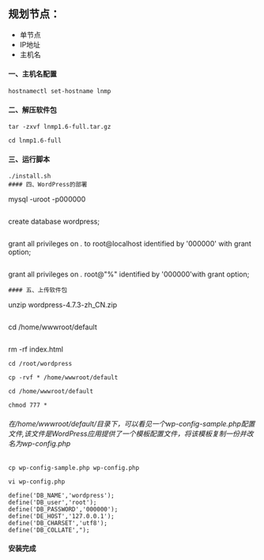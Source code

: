 ## 规划节点：

- 单节点
- IP地址
- 主机名

#### 一、主机名配置
```
hostnamectl set-hostname lnmp
```
#### 二、解压软件包
```
tar -zxvf lnmp1.6-full.tar.gz
```
```
cd lnmp1.6-full
```
####  三、运行脚本
```
./install.sh
#### 四、WordPress的部署
```
mysql -uroot -p000000
```
```
create database wordpress;
```
```
grant all privileges on *.* to root@localhost identified by '000000' with grant option;
```
```
grant all privileges on *.* root@"%" identified by '000000'with grant option;
```
#### 五、上传软件包
```
unzip wordpress-4.7.3-zh_CN.zip
```
```
cd /home/wwwroot/default
```
```
rm -rf index.html
```
cd /root/wordpress
```
```
cp -rvf * /home/wwwroot/default
```
```
cd /home/wwwroot/default
```
```
chmod 777 *
```
###### 在/home/wwwroot/default/目录下，可以看见一个wp-config-sample.php配置文件,该文件是WordPress应用提供了一个模板配置文件，将该模板复制一份并改名为wp-config.php
```
cp wp-config-sample.php wp-config.php
```
```
vi wp-config.php
```
```
define('DB_NAME','wordpress');
define('DB_user','root');
define('DB_PASSWORD','000000');
define('DE_HOST','127.0.0.1');
define('DB_CHARSET','utf8');
define('DB_COLLATE',");
```
#### 安装完成




